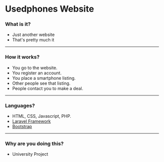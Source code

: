 # Usedphones Website

### What is it?

 * Just another website
 * That's pretty much it
___

### How it works?

* You go to the website.
* You register an account.
* You place a smartphone listing.
* Other people see that listing.
* People contact you to make a deal.
___

### Languages?

* HTML, CSS, Javascript, PHP.
* [Laravel Framework](https://www.laravel.com)
* [Bootstrap](http://getbootstrap.com)
___

### Why are you doing this?

* University Project
